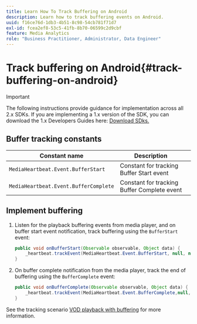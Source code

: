 ```yaml
---
title: Learn How To Track Buffering on Android
description: Learn how to track buffering events on Android.
uuid: f16ce76d-1db3-4b51-8c98-54cb781f71d7
exl-id: fcea2ef8-53c5-41fb-8b70-06599c2d9cbf
feature: Media Analytics
role: "Business Practitioner, Administrator, Data Engineer"
---
```

# Track buffering on Android{#track-buffering-on-android}

>[!IMPORTANT]
>The following instructions provide guidance for implementation across all 2.x SDKs. If you are implementing a 1.x version of the SDK, you can download the 1.x Developers Guides here: [Download SDks.](/help/sdk-implement/download-sdks.md)

## Buffer tracking constants

|  Constant name  | Description&nbsp;&nbsp;&nbsp;&nbsp;  |
|---|---|
|  `MediaHeartbeat.Event.BufferStart`  | Constant for tracking Buffer Start event  |
|  `MediaHeartbeat.Event.BufferComplete`  | Constant for tracking Buffer Complete event  |

## Implement buffering

1. Listen for the playback buffering events from media player, and on buffer start event notification, track buffering using the `BufferStart` event: 

   ```java
   public void onBufferStart(Observable observable, Object data) {  
       _heartbeat.trackEvent(MediaHeartbeat.Event.BufferStart, null, null); 
   }
   ```

1. On buffer complete notification from the media player, track the end of buffering using the `BufferComplete` event: 

   ```java
   public void onBufferComplete(Observable observable, Object data) {  
       _heartbeat.trackEvent(MediaHeartbeat.Event.BufferComplete,null, null); 
   }
   ```

See the tracking scenario [VOD playback with buffering](/help/sdk-implement/tracking-scenarios/vod-buffering.md) for more information.
